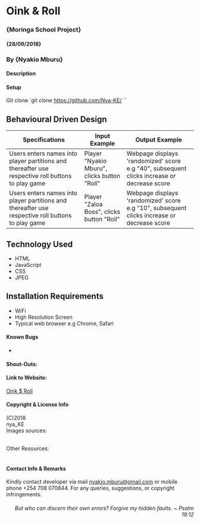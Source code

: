 # Oink & Roll
### {Moringa School Project}
#### {28/09/2018}
### By {Nyakio Mburu}

#### Description



#### Setup
Git clone
`git clone https://github.com/Nya-KE/<insert>
``
## Behavioural Driven Design
|Specifications|Input Example|Output Example|
|--------------|-------------|--------------|
|Users enters names into player partitions and thereafter use respective roll buttons to play game | Player "Nyakio Mburu", clicks button "Roll" |Webpage displays 'randomized' score e.g "40", subsequent clicks increase or decrease score|
|Users enters names into player partitions and thereafter use respective roll buttons to play game | Player "Zaloa Boss", clicks button "Roll" |Webpage displays 'randomized' score e.g "10", subsequent clicks increase or decrease score|

## Technology Used
* HTML
* JavaScript
* CSS
* JPEG

## Installation Requirements
* WiFi
* High Resolution Screen
* Typical web browser e.g  Chrome, Safari

#### Known Bugs
*

#### Shout-Outs:


#### Link to Website:
[Oink $ Roll]()

#### Copyright & License Info
(C)2018 <br>
nya_KE <br>
Images sources:<br>
[]()<br>

Other Resources:<br>
[]()<br>

#### Contact Info & Remarks
Kindly contact developer via mail nyakio.mburu@gmail.com or mobile phone +254 708 070844. For any queries, suggestions, or copyright infringements.<br>


###### <p style='text-align: right;'> But who can discern their own errors? Forgive my hidden faults. ~ Psalm 19:12 </p>
